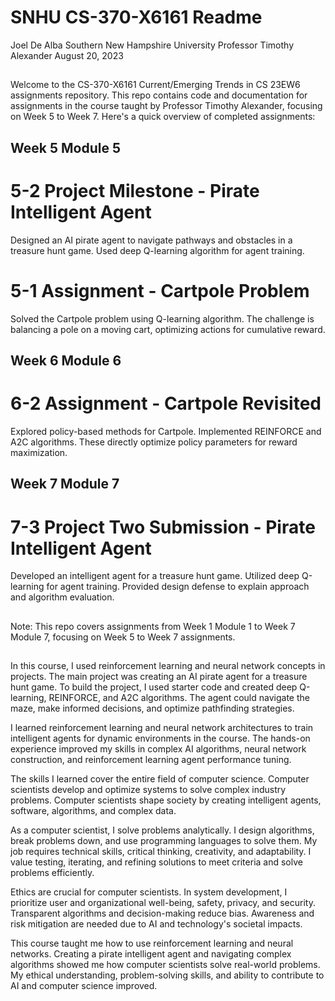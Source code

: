  # SNHU CS-370-X6161 Readme
 Joel De Alba
 Southern New Hampshire University
 Professor Timothy Alexander
 August 20, 2023
 ##

Welcome to the CS-370-X6161 Current/Emerging Trends in CS 23EW6 assignments repository. This repo contains code and documentation for assignments in the course taught by Professor Timothy Alexander, focusing on Week 5 to Week 7. Here's a quick overview of completed assignments:
##

## Week 5 Module 5

# 5-2 Project Milestone - Pirate Intelligent Agent
Designed an AI pirate agent to navigate pathways and obstacles in a treasure hunt game. Used deep Q-learning algorithm for agent training.

# 5-1 Assignment - Cartpole Problem
Solved the Cartpole problem using Q-learning algorithm. The challenge is balancing a pole on a moving cart, optimizing actions for cumulative reward.
##

## Week 6 Module 6

# 6-2 Assignment - Cartpole Revisited
Explored policy-based methods for Cartpole. Implemented REINFORCE and A2C algorithms. These directly optimize policy parameters for reward maximization.
##

## Week 7 Module 7

# 7-3 Project Two Submission - Pirate Intelligent Agent
Developed an intelligent agent for a treasure hunt game. Utilized deep Q-learning for agent training. Provided design defense to explain approach and algorithm evaluation.
##

Note: This repo covers assignments from Week 1 Module 1 to Week 7 Module 7, focusing on Week 5 to Week 7 assignments.
##

In this course, I used reinforcement learning and neural network concepts in projects. The main project was creating an AI pirate agent for a treasure hunt game. To build the project, I used starter code and created deep Q-learning, REINFORCE, and A2C algorithms. The agent could navigate the maze, make informed decisions, and optimize pathfinding strategies.

I learned reinforcement learning and neural network architectures to train intelligent agents for dynamic environments in the course. The hands-on experience improved my skills in complex AI algorithms, neural network construction, and reinforcement learning agent performance tuning.

The skills I learned cover the entire field of computer science. Computer scientists develop and optimize systems to solve complex industry problems. Computer scientists shape society by creating intelligent agents, software, algorithms, and complex data.

As a computer scientist, I solve problems analytically. I design algorithms, break problems down, and use programming languages to solve them. My job requires technical skills, critical thinking, creativity, and adaptability. I value testing, iterating, and refining solutions to meet criteria and solve problems efficiently.

Ethics are crucial for computer scientists. In system development, I prioritize user and organizational well-being, safety, privacy, and security. Transparent algorithms and decision-making reduce bias. Awareness and risk mitigation are needed due to AI and technology's societal impacts.

This course taught me how to use reinforcement learning and neural networks. Creating a pirate intelligent agent and navigating complex algorithms showed me how computer scientists solve real-world problems. My ethical understanding, problem-solving skills, and ability to contribute to AI and computer science improved.
